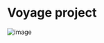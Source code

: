# Voyage project


![image](https://github.com/serekvas/voyage-project/assets/142028083/0c8eec74-6cb1-4055-bc7a-da2f3b034ffd)
